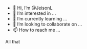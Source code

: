 - 👋 Hi, I’m @JeisonL
- 👀 I’m interested in ...
- 🌱 I’m currently learning ...
- 💞️ I’m looking to collaborate on ...
- 📫 How to reach me ...

<!---
JeisonL/JeisonL is a ✨ special ✨ repository because its `README.md` (this file) appears on your GitHub profile.
You can click the Preview link to take a look at your changes.
--->
All that
